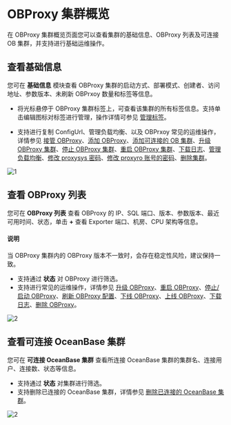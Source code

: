 # OBProxy 集群概览

在 OBProxy 集群概览页面您可以查看集群的基础信息、OBProxy 列表及可连接 OB 集群，并支持进行基础运维操作。

## 查看基础信息

您可在 **基础信息** 模块查看 OBProxy 集群的启动方式、部署模式、创建者、访问地址、参数版本、未刷新 OBPrxoy 数量和标签等信息。

* 将光标悬停于 OBProxy 集群标签上，可查看该集群的所有标签信息。支持单击编辑图标对标签进行管理，操作详情可参见 [管理标签](../../1600.system-management-features/800.manage-tags/100.tags-overview.md)。

* 支持进行复制 ConfigUrl、管理负载均衡、以及 OBPrxoy 常见的运维操作，详情参见 [接管 OBProxy](../400.manage-a-obproxy-server/200.take-over-an-obproxy.md)、[添加 OBProxy](../400.manage-a-obproxy-server/100.add-an-obproxy.md)、[添加可连接的 OB 集群](200.add-a-connectable-oceanbase-cluster.md)、[升级 OBProxy 集群](600.upgrade-an-obproxy-cluster.md)、[停止 OBProxy 集群](650.stop-an-obproxy-cluster.md)、[重启 OBProxy 集群](700.restarts-all-obproxy-nodes-in-the-obproxy-cluster.md)、[下载日志](../../1300.log-service/200.download-log.md)、[管理负载均衡](300.manage-load-balancing.md)、[修改 proxysys 密码](350.change-the-password.md)、[修改 proxyro 账号的密码](400.change-the-password-of-the-proxyro-user.md)、[删除集群](500.delete-an-obproxy-cluster.md)。

![1](https://obbusiness-private.oss-cn-shanghai.aliyuncs.com/doc/img/ocp/422/obproxy%E6%A6%82%E8%A7%88.png)

## 查看 OBProxy 列表

您可在 **OBProxy 列表** 查看 OBProxy 的 IP、SQL 端口、版本、参数版本、最近可用时间、状态，单击 **+** 查看 Exporter 端口、机房、CPU 架构等信息。

<main id="notice" type='notice'>
<h4>说明</h4>
<p>当 OBProxy 集群内的 OBProxy 版本不一致时，会存在稳定性风险，建议保持一致。</p>
</main>

* 支持通过 **状态** 对 OBProxy 进行筛选。
* 支持进行常见的运维操作，详情参见 [升级 OBProxy](600.upgrade-an-obproxy-cluster.md)、[重启 OBProxy](../400.manage-a-obproxy-server/400.restart-an-obproxy.md)、[停止/启动 OBProxy](../400.manage-a-obproxy-server/450.stop-or-start-an-obproxy.md)、[刷新 OBProxy 配置](../400.manage-a-obproxy-server/800.refresh-obproxy-configurations.md)、[下线 OBProxy](../400.manage-a-obproxy-server/500.remove-an-obproxy.md)、[上线 OBProxy](../400.manage-a-obproxy-server/600.launch-an-obproxy.md)、[下载日志](../../1300.log-service/200.download-log.md)、[删除 OBProxy](../400.manage-a-obproxy-server/300.delete-an-obproxy.md)。

![2](https://obbusiness-private.oss-cn-shanghai.aliyuncs.com/doc/img/ocp/422/obproxy%E5%88%97%E8%A1%A8.png)

## 查看可连接 OceanBase 集群

您可在 **可连接 OceanBase 集群** 查看所连接 OceanBase 集群的集群名、连接用户、连接数、状态等信息。

* 支持通过 **状态** 对集群进行筛选。
* 支持删除已连接的 OceanBase 集群，详情参见 [删除已连接的 OceanBase 集群](800.delete-a-connected-oceanbase-cluster.md)。

![2](https://obbusiness-private.oss-cn-shanghai.aliyuncs.com/doc/img/ocp/430/%E5%8F%AF%E8%BF%9E%E6%8E%A5ob%E9%9B%86%E7%BE%A4.png)
